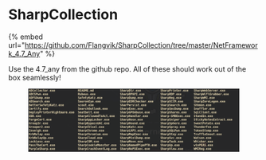 # SharpCollection

{% embed url="https://github.com/Flangvik/SharpCollection/tree/master/NetFramework_4.7_Any" %}

Use the 4.7\_any from the github repo. All of these should work out of the box seamlessly!

<figure><img src="../../.gitbook/assets/image (1) (2).png" alt=""><figcaption></figcaption></figure>
